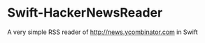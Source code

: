 Swift-HackerNewsReader
======================

A very simple RSS reader of http://news.ycombinator.com in Swift
